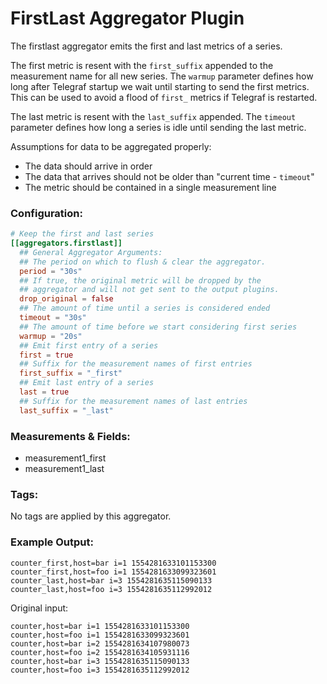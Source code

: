 # FirstLast Aggregator Plugin

The firstlast aggregator emits the first and last metrics of a series.

The first metric is resent with the `first_suffix` appended to the measurement name
for all new series. The `warmup` parameter defines how long after Telegraf startup
we wait until starting to send the first metrics. This can be used to avoid a flood
of `first_` metrics if Telegraf is restarted.

The last metric is resent with the `last_suffix` appended. The `timeout` parameter defines
how long a series is idle until sending the last metric.

Assumptions for data to be aggregated properly:
 - The data should arrive in order
 - The data that arrives should not be older than "current time - `timeout`"
 - The metric should be contained in a single measurement line

### Configuration:

```toml
# Keep the first and last series
[[aggregators.firstlast]]
  ## General Aggregator Arguments:
  ## The period on which to flush & clear the aggregator.
  period = "30s"
  ## If true, the original metric will be dropped by the
  ## aggregator and will not get sent to the output plugins.
  drop_original = false
  ## The amount of time until a series is considered ended
  timeout = "30s"
  ## The amount of time before we start considering first series
  warmup = "20s"
  ## Emit first entry of a series
  first = true
  ## Suffix for the measurement names of first entries
  first_suffix = "_first"
  ## Emit last entry of a series
  last = true
  ## Suffix for the measurement names of last entries
  last_suffix = "_last"
```

### Measurements & Fields:

- measurement1_first
- measurement1_last

### Tags:

No tags are applied by this aggregator.

### Example Output:

```
counter_first,host=bar i=1 1554281633101153300
counter_first,host=foo i=1 1554281633099323601
counter_last,host=bar i=3 1554281635115090133
counter_last,host=foo i=3 1554281635112992012
```

Original input:
```
counter,host=bar i=1 1554281633101153300
counter,host=foo i=1 1554281633099323601
counter,host=bar i=2 1554281634107980073
counter,host=foo i=2 1554281634105931116
counter,host=bar i=3 1554281635115090133
counter,host=foo i=3 1554281635112992012
```

